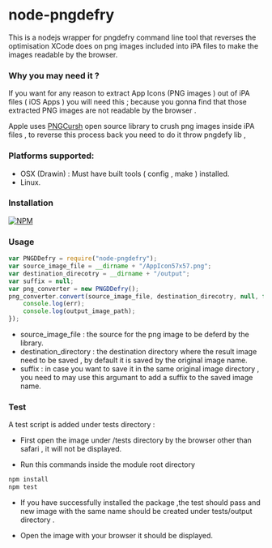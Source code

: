 node-pngdefry
==============
This is a nodejs wrapper for pngdefry command line tool that reverses the optimisation XCode does on png images included into iPA files to make the images readable by the browser.

### Why you may need it ?

If you want for any reason to extract App Icons (PNG images ) out of iPA files ( iOS Apps ) you will need this ; because you gonna find that those extracted PNG images are not readable by the browser . 

Apple uses [PNGCursh](http://pmt.sourceforge.net/pngcrush/) open source library to crush png images inside iPA files , to reverse this process back you need to do it throw pngdefy lib , 

### Platforms supported:

+ OSX (Drawin) : Must have built tools ( config , make ) installed.
+ Linux.



### Installation

[![NPM](https://nodei.co/npm/node-pngdefry.png)](https://nodei.co/npm/node-pngdefry/)

### Usage

```javascript
var PNGDDefry = require("node-pngdefry");
var source_image_file = __dirname + "/AppIcon57x57.png";
var destination_direcotry = __dirname + "/output";
var suffix = null;
var png_converter = new PNGDDefry();
png_converter.convert(source_image_file, destination_direcotry, null, function (err, output_image_path) {
    console.log(err);
    console.log(output_image_path);
});
```

+ source_image_file : the source for the png image to be deferd by the library.
+ destination_directory :  the destination directory where the result image need to be saved , by default it is saved by the original image name.
+ suffix : in case you want to save it in the same original image directory , you need to may use this argumant to add a suffix to the saved image name.

### Test

A test script is added under tests directory :
+ First open the image under /tests directory by the browser other than safari , it will not be displayed.

+ Run this commands inside the module root directory

```javascript
npm install
npm test 
```

+ If you have successfully installed the package ,the test should pass and   new image with the same name should be created under tests/output directory .

+ Open the image with your browser it should be displayed.

